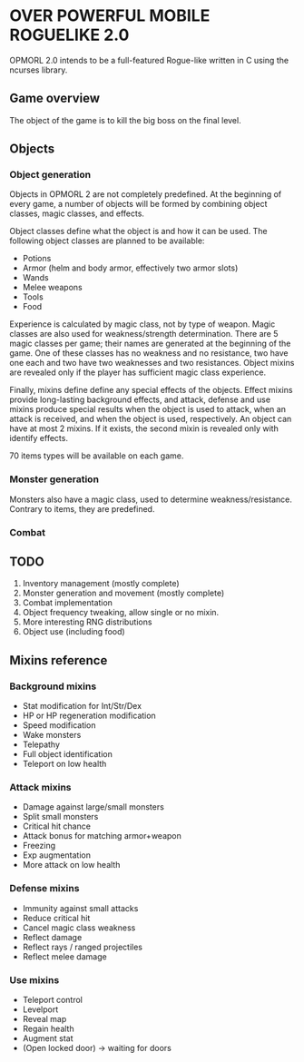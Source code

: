 # OVER POWERFUL MOBILE ROGUELIKE 2.0

OPMORL 2.0 intends to be a full-featured Rogue-like written in C using the ncurses library.

## Game overview

The object of the game is to kill the big boss on the final level.

## Objects

### Object generation

Objects in OPMORL 2 are not completely predefined. At the beginning of every game, a number of objects will be formed
by combining object classes, magic classes, and effects.

Object classes define what the object is and how it can be used. The following object classes are planned to be
available:

 * Potions
 * Armor (helm and body armor, effectively two armor slots)
 * Wands
 * Melee weapons
 * Tools
 * Food
 
Experience is calculated by magic class, not by type of weapon. Magic classes are also used for weakness/strength determination. 
There are 5 magic classes per game; their names are generated at the beginning of the game. One of these classes
has no weakness and no resistance, two have one each and two have two weaknesses and two resistances.
Object mixins are revealed only if the player has sufficient magic class experience.

Finally, mixins define define any special effects of the objects. Effect mixins provide long-lasting background effects,
and attack, defense and use mixins produce special results when the object is used to attack, when an attack is
received, and when the object is used, respectively. An object can have at most 2 mixins. If it exists,
the second mixin is revealed only with identify effects.

70 items types will be available on each game.

### Monster generation

Monsters also have a magic class, used to determine weakness/resistance.
Contrary to items, they are predefined.

### Combat

## TODO

1. Inventory management (mostly complete)
3. Monster generation and movement (mostly complete)
4. Combat implementation
5. Object frequency tweaking, allow single or no mixin.
6. More interesting RNG distributions
7. Object use (including food)

## Mixins reference

### Background mixins

 * Stat modification for Int/Str/Dex
 * HP or HP regeneration modification
 * Speed modification
 * Wake monsters
 * Telepathy
 * Full object identification
 * Teleport on low health

### Attack mixins
 
 * Damage against large/small monsters
 * Split small monsters
 * Critical hit chance
 * Attack bonus for matching armor+weapon
 * Freezing
 * Exp augmentation
 * More attack on low health
 
### Defense mixins

 * Immunity against small attacks
 * Reduce critical hit
 * Cancel magic class weakness
 * Reflect damage
 * Reflect rays / ranged projectiles
 * Reflect melee damage

### Use mixins

 * Teleport control
 * Levelport
 * Reveal map
 * Regain health
 * Augment stat
 * (Open locked door) -> waiting for doors
